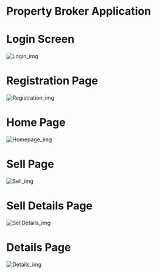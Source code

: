 # Property Broker Application

# Login Screen
![Login_img](https://github.com/ameyjoshii/Flutter-Main-Project/blob/master/asset/Login.png)

# Registration Page
![Registration_img](https://github.com/ameyjoshii/Flutter-Main-Project/blob/master/asset/Register.png)

# Home Page
![Homepage_img]()

# Sell Page
![Sell_img]()

# Sell Details Page
![SellDetails_img](https://github.com/ameyjoshii/Flutter-Main-Project/blob/master/asset/Sell%20Details.png)

# Details Page
![Details_img](https://github.com/ameyjoshii/Flutter-Main-Project/blob/master/asset/Details.png)
